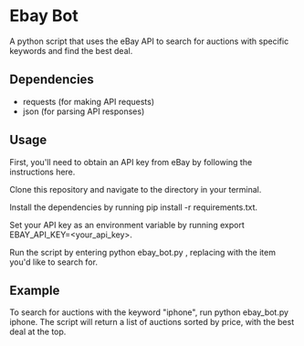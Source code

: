 # Ebay Bot
A python script that uses the eBay API to search for auctions with specific keywords and find the best deal.

## Dependencies
- requests (for making API requests)
- json (for parsing API responses)
## Usage
First, you'll need to obtain an API key from eBay by following the instructions here.

Clone this repository and navigate to the directory in your terminal.

Install the dependencies by running pip install -r requirements.txt.

Set your API key as an environment variable by running export EBAY_API_KEY=<your_api_key>.

Run the script by entering python ebay_bot.py <keyword>, replacing <keyword> with the item you'd like to search for.

## Example
To search for auctions with the keyword "iphone", run python ebay_bot.py iphone. The script will return a list of auctions sorted by price, with the best deal at the top.
